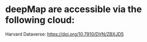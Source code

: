 # deepMap are accessible via the following cloud:

Harvard Dataverse: https://doi.org/10.7910/DVN/ZBXJD5
